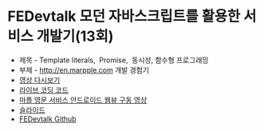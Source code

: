 # FEDevtalk 모던 자바스크립트를 활용한 서비스 개발기(13회)

 - 제목 - Template literals,  Promise,  동시성, 함수형 프로그래밍
 - 부제 - http://en.marpple.com 개발 경험기
 - [영상 다시보기](https://tv.naver.com/v/5289966)
 - [라이브 코딩 코드](https://github.com/indongyoo/fedevtalk13/blob/master/index.html)
 - [마플 영문 서비스 안드로이드 웹뷰 구동 영상](https://youtu.be/0Wc7CELvoiI)
 - [슬라이드](https://www.slideshare.net/ssuser2ecf32/template-literals-promise-126352081)
 - [FEDevtalk Github](https://github.com/NAVER-FEPlatform/FEDevtalk/blob/master/13_fedevtalk.md)
